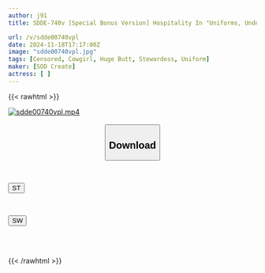 ```yaml
---
author: j91
title: SDDE-740v [Special Bonus Version] Hospitality In "Uniforms, Underwear, And Naked" Straddle Pussy Airlines A Spectacular Total Of 11 People + 1 Special Instructor In The 2024 New CA Large-Scale Training Edition 6 Sections Of Group Pussy Cabin Lessons Bonus Corner 43 Minutes Added! Total Length 190 Minutes 6+1 Section

url: /v/sdde00740vpl
date: 2024-11-18T17:17:00Z
image: "sdde00740vpl.jpg"
tags: [Censored, Cowgirl, Huge Butt, Stewardess, Uniform]
maker: [SOD Create]
actress: [ ]
---
```



{{< rawhtml >}}

<div class="video" data-videoid="1q2aqmlDaote20Y">
    <a href="javascript:;">
        <img src="/v/sdde00740vpl/sdde00740vpl.jpg" width="WIDTH" height="HEIGHT" alt="sdde00740vpl.mp4" loading="lazy">
    </a>
</div>

<script type="text/javascript" src="https://j91.asia/asset/on-demand-st.js"></script>

<br>
  <link rel="stylesheet" href="https://j91.asia/asset/bs5.css">
  
  <center>
  <button class="btn btn-primary" type="button" data-bs-toggle="collapse" data-bs-target=".multi-collapse" aria-expanded="false" aria-controls="multiCollapseExample1 multiCollapseExample2"><h2>Download</h2></button></center>
</p>
<div class="row">
  <div class="col">
    <div class="collapse multi-collapse" id="multiCollapseExample1">
      <div class="card card-body">
	      	      <br>
<div class="buttons">  
<p><a href="/v/sdde00740vpl/st.html" target="_blank"><button class="btn-hover color-3"><i class="fa fa-download"></i> ST</button></a></p></div>
    </div>
  </div>
</div>
  <div class="col">
    <div class="collapse multi-collapse" id="multiCollapseExample2">
      <div class="card card-body">
	      <br>
<div class="buttons">
<p><a href="/v/sdde00740vpl/sw.html" target="_blank"><button class="btn-hover color-2"><i class="fa fa-download"></i> SW</button></a></p></div>
<br><br>
      </div>
    </div>
  </div>
</div>

{{< /rawhtml >}}